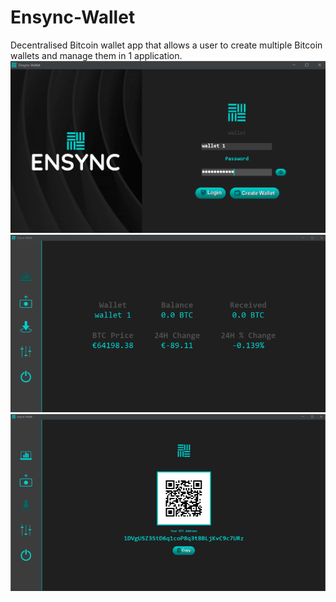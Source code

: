 # Ensync-Wallet
Decentralised Bitcoin wallet app that allows a user to create multiple Bitcoin wallets and manage them
in 1 application.
<br>
![Screenshot](screenshots//login.png)
<br>
![Screenshot](screenshots//dashboard.png)
<br>
![Screenshot](screenshots//receive.png)
